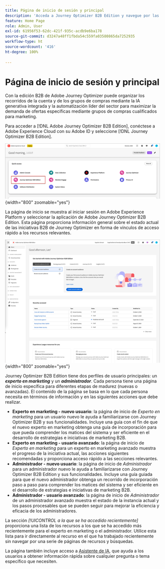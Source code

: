```yaml
---
title: Página de inicio de sesión y principal
description: 'Acceda a Journey Optimizer B2B Edition y navegue por las páginas de inicio personalizadas: diferentes vistas para expertos en marketing y administradores con acceso rápido y asistente de IA.'
feature: Home Page
role: Admin, User
exl-id: 61956f53-62dc-421f-935c-acdb9e6ba178
source-git-commit: d3247a48ff1fbda54c559fa03580865da7252935
workflow-type: ht
source-wordcount: '416'
ht-degree: 100%

---
```


# Página de inicio de sesión y principal

Con la edición B2B de Adobe Journey Optimizer puede organizar los recorridos de la cuenta y de los grupos de compras mediante la IA generativa integrada y la automatización líder del sector para maximizar la demanda de ofertas específicas mediante grupos de compras cualificados para marketing.

<!-- Requirements?
-->
Para acceder a [!DNL Adobe Journey Optimizer B2B Edition], conéctese a Adobe Experience Cloud con su Adobe ID y seleccione [!DNL Journey Optimizer B2B Edition].

![Aplicaciones de Adobe Experience Platform](./assets/experience-cloud-apps.png){width="800" zoomable="yes"}

La página de inicio se muestra al iniciar sesión en Adobe Experience Platform y seleccionar la aplicación de Adobe Journey Optimizer B2B Edition. Esta página proporciona información general sobre el estado actual de las iniciativas B2B de Journey Optimizer en forma de<!-- refined insights and--> vínculos de acceso rápido a los recursos relevantes. <!-- It also provides information about the ideal next action to take and where to find the comprehensive set of tutorials and documentation. -->

![Página principal de Journey Optimizer B2B Edition](./assets/home-page.png){width="800" zoomable="yes"}

Journey Optimizer B2B Edition tiene dos perfiles de usuario principales: un _**experto en marketing**_ y un _**administrador**_. Cada persona tiene una página de inicio específica para diferentes etapas de madurez (nuevas o avanzadas). El contenido de la página se basa en lo que cada persona necesita en términos de información y en las siguientes acciones que debe realizar.

* **Experto en marketing - nuevo usuario**: la página de inicio de _Experto en marketing_ para un usuario nuevo le ayuda a familiarizarse con Journey Optimizer B2B y sus funcionalidades. Incluye una guía con el fin de que el nuevo experto en marketing obtenga una guía de incorporación para que pueda comprender los matices del sistema y ser eficiente en el desarrollo de estrategias e iniciativas de marketing B2B.
* **Experto en marketing - usuario avanzado**: la página de inicio de _Experto en marketing_ para un experto en marketing avanzado muestra el progreso de la iniciativa actual, las acciones siguientes recomendadas y proporciona acceso rápido a las secciones relevantes.
* **Administrador - nuevo usuario**: la página de inicio de _Administrador_ para un administrador nuevo le ayuda a familiarizarse con Journey Optimizer B2B Edition y sus funcionalidades. Incluye una guía guiada para que el nuevo administrador obtenga un recorrido de incorporación paso a paso para comprender los matices del sistema y ser eficiente en el desarrollo de estrategias e iniciativas de marketing B2B.
* **Administrador - usuario avanzado**: la página de inicio de _Administrador_ de un administrador avanzado muestra el estado de la instancia actual y los pasos procesables que se pueden seguir para mejorar la eficiencia y eficacia de los administradores.

La sección _[!UICONTROL a la que se ha accedido recientemente]_ proporciona una lista de los recursos a los que se ha accedido más recientemente para el experto en marketing o el administrador. Utilice esta lista para ir directamente al recurso en el que ha trabajado recientemente sin navegar por una serie de páginas de recursos y búsquedas.

La página también incluye acceso a [Asistente de IA](./ai-assistant/ai-assistant-overview.md), que ayuda a los usuarios a obtener información rápida sobre cualquier pregunta o tema específico que necesiten.<!-- and to obtain specific recommendations for their challenges or objectives-->

<!-- 

## Marketer - new user

The Marketer home page for a new user consists of three rows that assist the marketer in getting accustomed to Journey Optimizer B2B and its capabilities. It also provides a view of the latest journeys that have been created, which can serve as a starting point for a new user.

The first row consists of a guided walkthrough for the new marketer to obtain an onboarding walkthrough so that they can understand the nuances of the system and become efficient in developing B2B marketing strategies and initiatives.

The second row consists of the recent AJO B2B journeys that have been created across the platform so that the marketer can get inspiration for the best practices to create an account journey.

The third row consists of the learning resources that can help a marketer gain more information on a specific topic.

## Marketer - advanced user

The Marketer home page for an advanced marketer consists of four rows that assists the marketer in obtaining more information on the current progress of the initiatives and on specific actions and on the next best action to be taken along with quick access to relevant sections.

The first row consists of the next set of actions that a B2B marketer can take based on the previous actions taken and the current state of the initiative, which provides a prompt for the user to make the next move that would align to the objective of the initiatives and help them reach the goals quickly.

The second row consists of the most recent assets accessed by the marketer to make it easier for the marketer to locate them and make updates to the same.

The third row consists of the Key Performance Indicators that can help the marketer gauge the overall performance of the marketing initiatives.

The fourth row consists of the learning resources that can help a marketer gain more information on a specific topic.

## Administrator - new user

The _Admin_ home page for a new administrator consists of three rows that assists the administrator in getting accustomed to Journey Optimizer B2B Edition and its capabilities, and provides a view of the latest journeys that have been created that can serve as a starting point for a new user.

The first row consists of a guided walkthrough for the new marketer to obtain a step-by-step onboarding journey to understand the nuances of the system and become efficient in developing B2B marketing strategies and initiatives with AJO B2B.

The second row consists of the recent assets used by the B2B marketers in a single table to make it easier for the administrator to know which assets are currently under focus.

The third row consists of the learning resources that would help an administrator gain more information on a specific topic.

## Administrator - advanced user

The _Admin_ home page for an advanced administrator consists of four rows that assists the administrator in obtaining more information about the current status of the instance and on specific actions that can be taken to make it more efficient and effective for the marketers.

The first row consists of the next set of actions that an administrator can take based on the previous actions taken and the current state of the instance. It serves as a prompt for the administrator to make the necessary updates to the parameters of the instances such as user permissions or any specific module configurations.

The second row consists of the recent assets used by the B2B marketers in a single table to make it easier for the administrator to know which assets are currently under focus.

The third row consists of the Key Performance Indicators that would help the administrators gauge the progress of the instance in terms of operational parameters such as users and usage.

The fourth row consists of the learning resources that would help the administrator gain more information on a specific topic.

-->